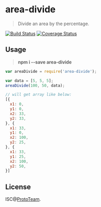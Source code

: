 # area-divide

> Divide an area by the percentage.

[![Build Status](https://travis-ci.org/tcharts/area-divide.svg?branch=master)](https://travis-ci.org/tcharts/area-divide) [![Coverage Status](https://coveralls.io/repos/github/tcharts/area-divide/badge.svg)](https://coveralls.io/github/tcharts/area-divide)


## Usage

> **npm i --save area-divide**


```js
var areaDivide = require('area-divide');

var data = [5, 5, 5];
areaDivide(100, 50, data);

// will get array like below:
[{
  x1: 0,
  y1: 0,
  x2: 33,
  y2: 33,
}, {
  x1: 33,
  y1: 0,
  x2: 100,
  y2: 25,
}, {
  x1: 33,
  y1: 25,
  x2: 100,
  y2: 50,
}]
```


## License

ISC@[ProtoTeam](https://github.com/ProtoTeam).


